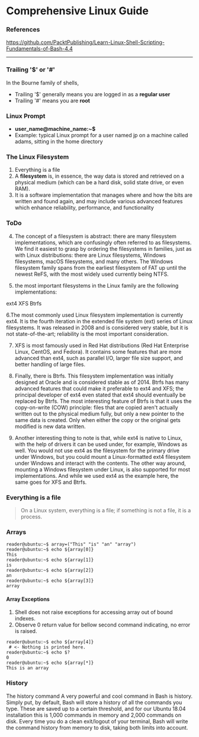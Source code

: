 # Comprehensive Linux Guide

### References
https://github.com/PacktPublishing/Learn-Linux-Shell-Scripting-Fundamentals-of-Bash-4.4

------
###  Trailing '$' or '#'
In the Bourne family of shells,
 - Trailing '$'  generally means you are logged in as a **regular user**
 - Trailing '#' means you are **root**
### Linux Prompt
* **user_name@machine_name:~$**
* Example:  typical Linux prompt for a user named jp on a machine called adams, sitting in the home directory
### The Linux Filesystem
1. Everything is a file
2. A **filesystem** is, in essence, the way data is stored and retrieved on a physical medium (which can be a hard disk, 
   solid state drive, or even RAM).
3. It is a software implementation that manages where and how the bits are written and found again, and may include
   various advanced features which enhance reliability, performance, and functionality

### ToDo
4. The concept of a filesystem is abstract: there are many filesystem implementations, which are confusingly often referred to as filesystems. We find it easiest to grasp by ordering the filesystems in families, just as with Linux distributions: there are Linux filesystems, Windows filesystems, macOS filesystems, and many others. The Windows filesystem family spans from the earliest filesystem of FAT up until the newest ReFS, with the most widely used currently being NTFS.

5. the most important filesystems in the Linux family are the following implementations:

ext4
XFS
Btrfs

6.The most commonly used Linux filesystem implementation is currently ext4. It is the fourth iteration in the extended file system (ext) series of Linux filesystems. It was released in 2008 and is considered very stable, but it is not state-of-the-art; reliability is the most important consideration.

7. XFS is most famously used in Red Hat distributions (Red Hat Enterprise Linux, CentOS, and Fedora). It contains some features that are more advanced than ext4, such as parallel I/O, larger file size support, and better handling of large files.

8. Finally, there is Btrfs. This filesystem implementation was initially designed at Oracle and is considered stable as of 2014. Btrfs has many advanced features that could make it preferable to ext4 and XFS; the principal developer of ext4 even stated that ext4 should eventually be replaced by Btrfs. The most interesting feature of Btrfs is that it uses the copy-on-write (COW) principle: files that are copied aren't actually written out to the physical medium fully, but only a new pointer to the same data is created. Only when either the copy or the original gets modified is new data written.

9. Another interesting thing to note is that, while ext4 is native to Linux, with the help of drivers it can be used under, for example, Windows as well. You would not use ext4 as the filesystem for the primary drive under Windows, but you could mount a Linux-formatted ext4 filesystem under Windows and interact with the contents. The other way around, mounting a Windows filesystem under Linux, is also supported for most implementations. And while we used ext4 as the example here, the same goes for XFS and Btrfs.

### Everything is a file
> On a Linux system, everything is a file; if something is not a file, it is a process.

### Arrays
```linux
reader@ubuntu:~$ array=("This" "is" "an" "array")
reader@ubuntu:~$ echo ${array[0]}
This
reader@ubuntu:~$ echo ${array[1]}
is
reader@ubuntu:~$ echo ${array[2]}
an
reader@ubuntu:~$ echo ${array[3]}
array
```

#### Array Exceptions
1. Shell does not raise exceptions for accessing array out of bound indexes.
2. Observe 0 return value for bellow second command indicating, no error is raised.
```shell
reader@ubuntu:~$ echo ${array[4]}
 # <- Nothing is printed here.
reader@ubuntu:~$ echo $?            
0
reader@ubuntu:~$ echo ${array[*]}
This is an array
```

### History
The history command
A very powerful and cool command in Bash is history. Simply put, by default, Bash will store a history of all the commands you type. These are saved up to a certain threshold, and for our Ubuntu 18.04 installation this is 1,000 commands in memory and 2,000 commands on disk. Every time you do a clean exit/logout of your terminal, Bash will write the command history from memory to disk, taking both limits into account.

